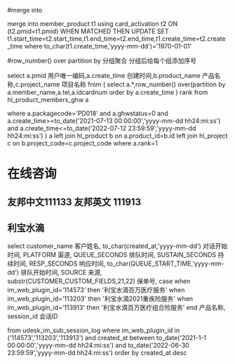 #merge into 

merge into  member_product t1
using card_activation t2
     ON (t2.pmid=t1.pmid)
     WHEN MATCHED THEN
     UPDATE
     SET t1.start_time=t2.start_time,t1.end_time=t2.end_time,t1.create_time=t2.create_time where to_char(t1.create_time,'yyyy-mm-dd')='1970-01-01'



#row_number() over partition by 分组聚合 分组后给每个组添加序号

select a.pmid 用户唯一编码,a.create_time 创建时间,b.product_name 产品名称,c.project_name 项目名称 from (
select a.*,row_number() over(partition by a.member_name,a.tel,a.idcardnum order by a.create_time ) rank from hl_product_members_ghw a

where a.packagecode='PD018' and a.ghwstatus=0
and a.create_time>=to_date('2021-07-13 00:00:00','yyyy-mm-dd hh24:mi:ss')
and a.create_time<=to_date('2022-07-12 23:59:59','yyyy-mm-dd hh24:mi:ss')
) a left join hl_product b on a.product_id=b.id left join hl_project c on b.project_code=c.project_code
where a.rank=1


# 在线咨询
## 友邦中文111133  友邦英文  111913




## 利宝水滴
select
customer_name  客户姓名,
to_char(created_at,'yyyy-mm-dd') 对话开始时间,
PLATFORM   渠道,
QUEUE_SECONDS  排队时间,
SUSTAIN_SECONDS  持续时间,
RESP_SECONDS	 响应时间,
to_char(QUEUE_START_TIME,'yyyy-mm-dd')  排队开始时间,
SOURCE 来源,
substr(CUSTOMER_CUSTOM_FIELDS,21,22)  保单号,
case when im_web_plugin_id='114573' then
'利宝水滴百万医疗服务'
when im_web_plugin_id='113203' then
'利宝水滴2021重疾险服务'
when im_web_plugin_id='113913' then
'利宝水滴百万医疗组合险服务'
end  产品名称,
session_id 会话ID

from udesk_im_sub_session_log
where im_web_plugin_id in ('114573','113203','113913')
and  created_at  between to_date('2021-1-1 00:00:00','yyyy-mm-dd hh24:mi:ss') and to_date('2022-06-30 23:59:59','yyyy-mm-dd hh24:mi:ss')
order by created_at desc




